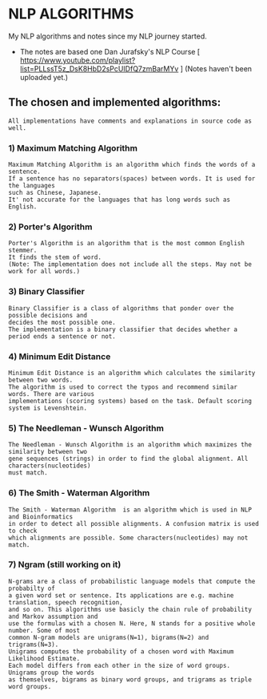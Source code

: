 # NLP ALGORITHMS

My NLP algorithms and notes since my NLP journey started. 
- The notes are based one Dan Jurafsky's NLP Course [ https://www.youtube.com/playlist?list=PLLssT5z_DsK8HbD2sPcUIDfQ7zmBarMYv ]
(Notes haven't been uploaded yet.)

## The chosen and implemented algorithms:
    All implementations have comments and explanations in source code as well.

### 1) Maximum Matching Algorithm
    Maximum Matching Algorithm is an algorithm which finds the words of a sentence. 
    If a sentence has no separators(spaces) between words. It is used for the languages 
    such as Chinese, Japanese.
    It' not accurate for the languages that has long words such as English.

### 2) Porter's Algorithm
    Porter's Algorithm is an algorithm that is the most common English stemmer.
    It finds the stem of word. 
    (Note: The implementation does not include all the steps. May not be work for all words.)

### 3) Binary Classifier
    Binary Classifier is a class of algorithms that ponder over the possible decisions and 
    decides the most possible one.
    The implementation is a binary classifier that decides whether a period ends a sentence or not.

### 4) Minimum Edit Distance
    Minimum Edit Distance is an algorithm which calculates the similarity between two words.
    The algorithm is used to correct the typos and recommend similar words. There are various 
    implementations (scoring systems) based on the task. Default scoring system is Levenshtein.

### 5) The Needleman - Wunsch Algorithm
    The Needleman - Wunsch Algorithm is an algorithm which maximizes the similarity between two
    gene sequences (strings) in order to find the global alignment. All characters(nucleotides)
    must match.

### 6) The Smith - Waterman Algorithm
    The Smith - Waterman Algorithm  is an algorithm which is used in NLP and Bioinformatics 
    in order to detect all possible alignments. A confusion matrix is used to check 
    which alignments are possible. Some characters(nucleotides) may not match.

### 7) Ngram (still working on it)
    N-grams are a class of probabilistic language models that compute the probabilty of 
    a given word set or sentence. Its applications are e.g. machine translation, speech recognition,
    and so on. This algorithms use basicly the chain rule of probability and Markov assumption and
    use the formulas with a chosen N. Here, N stands for a positive whole number. Some of most
    common N-gram models are unigrams(N=1), bigrams(N=2) and trigrams(N=3). 
    Unigrams computes the probability of a chosen word with Maximum Likelihood Estimate.
    Each model differs from each other in the size of word groups. Unigrams group the words 
    as themselves, bigrams as binary word groups, and trigrams as triple word groups.
 
